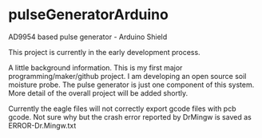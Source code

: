# pulseGeneratorArduino
AD9954 based pulse generator -  Arduino Shield 


This project is currently in the early development process.  

A little background information.  This is my first major programming/maker/github project.  I am developing an open source soil moisture probe.  The pulse generator is just one component of this system.   More detail of the overall project will be added shortly.  

 Currently the eagle files will not correctly export gcode files with pcb gcode. Not sure why but the crash error reported by DrMingw is saved as ERROR-Dr.Mingw.txt  
